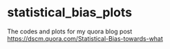# statistical_bias_plots
The codes and plots for my quora blog post https://dscm.quora.com/Statistical-Bias-towards-what

